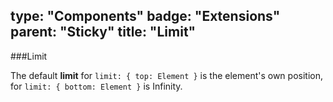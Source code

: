 type: "Components"
badge: "Extensions"
parent: "Sticky"
title: "Limit"
---

###Limit

The default **limit** for `limit: { top: Element }` is the element's own position, for `limit: { bottom: Element }` is Infinity.

<demo>
  <div class="gatsby_demo_item" data-iframe="iframe/demos/sticky/limit">
  </div>
</demo>
